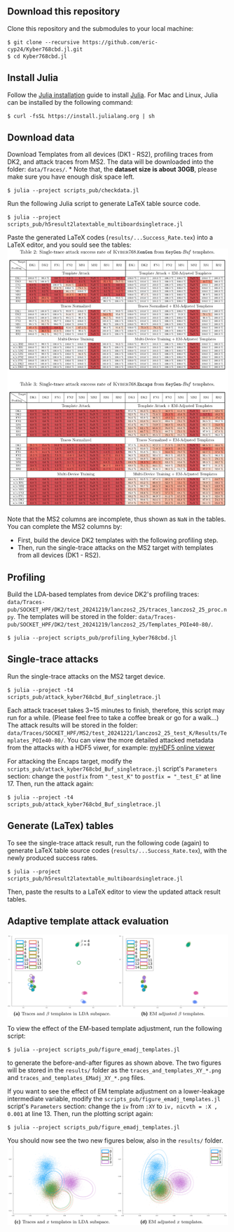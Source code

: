 

## Download this repository
Clone this repository and the submodules to your local machine:
```
$ git clone --recursive https://github.com/eric-cyp24/Kyber768cbd.jl.git
$ cd Kyber768cbd.jl
```


## Install Julia
Follow the [Julia installation](https://docs.julialang.org/en/v1/manual/installation/)
guide to install [Julia](https://docs.julialang.org/en/v1.11/manual/getting-started/).
For Mac and Linux, Julia can be installed by the following command:
```
$ curl -fsSL https://install.julialang.org | sh
```


## Download data
Download Templates from all devices (DK1 - RS2), profiling traces from DK2,
and attack traces from MS2. The data will be downloaded into the folder:
`data/Traces/`.
\* Note that, the **dataset size is about 30GB**, please make sure you have
enough disk space left.

```
$ julia --project scripts_pub/checkdata.jl
```
Run the following Julia script to generate LaTeX table source code.
```
$ julia --project scripts_pub/h5result2latextable_multiboardsingletrace.jl
```
Paste the generated LaTeX codes (`results/...Success_Rate.tex`) into a LaTeX editor,
and you sould see the tables:
![Success Rate Table](scripts_pub/LaTeX_tables.png)

Note that the MS2 columns are incomplete, thus shown as `NaN` in the tables.
You can complete the MS2 columns by:
- First, build the device DK2 templates with the following profiling step.
- Then, run the single-trace attacks on the MS2 target with templates from all
  devices (DK1 - RS2).


## Profiling
Build the LDA-based templates from device DK2's profiling traces:
`data/Traces-pub/SOCKET_HPF/DK2/test_20241219/lanczos2_25/traces_lanczos2_25_proc.npy`.
The templates will be stored in the folder:
`data/Traces-pub/SOCKET_HPF/DK2/test_20241219/lanczos2_25/Templates_POIe40-80/`.

```
$ julia --project scripts_pub/profiling_kyber768cbd.jl
```


## Single-trace attacks
Run the single-trace attacks on the MS2 target device.
```
$ julia --project -t4 scripts_pub/attack_kyber768cbd_Buf_singletrace.jl
```
Each attack traceset takes 3~15 minutes to finish, therefore, this script may
run for a while. (Please feel free to take a coffee break or go for a walk...)
The attack results will be stored in the folder:
`data/Traces/SOCKET_HPF/MS2/test_20241221/lanczos2_25_test_K/Results/Templates_POIe40-80/`.
You can view the more detailed attacked metadata from the attacks with a HDF5
viwer, for example: [myHDF5 online viewer](https://myhdf5.hdfgroup.org/)

For attacking the Encaps target, modify the `scripts_pub/attack_kyber768cbd_Buf_singletrace.jl`
script's `Parameters` section: change the `postfix` from `"_test_K"` to
`postfix = "_test_E"` at line 17. Then, run the attack again:
```
$ julia --project -t4 scripts_pub/attack_kyber768cbd_Buf_singletrace.jl
```


## Generate (LaTex) tables
To see the single-trace attack result, run the following code (again) to
generate LaTeX table source codes (`results/...Success_Rate.tex`), with
the newly produced success rates.
```
$ julia --project scripts_pub/h5result2latextable_multiboardsingletrace.jl
```
Then, paste the results to a LaTeX editor to view the updated attack result
tables.


## Adaptive template attack evaluation
![EM adjustment XY](scripts_pub/EMadj_fig_XY.png)

To view the effect of the EM-based template adjustment, run the following
script:
```
$ julia --project scripts_pub/figure_emadj_templates.jl
```
to generate the before-and-after figures as shown above. The two figures
will be stored in the `results/` folder as the
`traces_and_templates_XY_*.png` and `traces_and_templates_EMadj_XY_*.png`
files.

If you want to see the effect of EM template adjustment on a lower-leakage
intermediate variable, modify the `scripts_pub/figure_emadj_templates.jl`
script's `Parameters` section: change the `iv` from `:XY` to
`iv, nicvth = :X , 0.001` at line 13. Then, run the plotting script again:
```
$ julia --project scripts_pub/figure_emadj_templates.jl
```
You should now see the two new figures below, also in the `results/` folder.
![EM adjustment X](scripts_pub/EMadj_fig_X.png)




